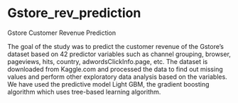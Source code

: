 # Gstore_rev_prediction
Gstore Customer Revenue Prediction

The goal of the study was to predict the customer revenue of the Gstore’s dataset based on 42 predictor variables such as channel grouping, browser, pageviews, hits, country, adwordsClickInfo.page, etc. The dataset is downloaded from Kaggle.com and processed the data to find out missing values and perform other exploratory data analysis based on the variables. We have used the predictive model Light GBM, the gradient boosting algorithm which uses tree-based learning algorithm.

